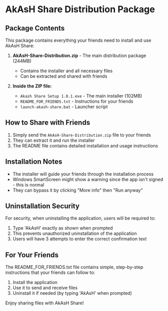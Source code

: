 # AkAsH Share Distribution Package

## Package Contents

This package contains everything your friends need to install and use AkAsH Share:

1. **AkAsH-Share-Distribution.zip** - The main distribution package (244MB)
   - Contains the installer and all necessary files
   - Can be extracted and shared with friends

2. **Inside the ZIP file:**
   - `Akash Share Setup 1.0.1.exe` - The main installer (102MB)
   - `README_FOR_FRIENDS.txt` - Instructions for your friends
   - `launch-akash-share.bat` - Launcher script

## How to Share with Friends

1. Simply send the `AkAsH-Share-Distribution.zip` file to your friends
2. They can extract it and run the installer
3. The README file contains detailed installation and usage instructions

## Installation Notes

- The installer will guide your friends through the installation process
- Windows SmartScreen might show a warning since the app isn't signed - this is normal
- They can bypass it by clicking "More info" then "Run anyway"

## Uninstallation Security

For security, when uninstalling the application, users will be required to:
1. Type 'AkAsH' exactly as shown when prompted
2. This prevents unauthorized uninstallation of the application
3. Users will have 3 attempts to enter the correct confirmation text

## For Your Friends

The README_FOR_FRIENDS.txt file contains simple, step-by-step instructions that your friends can follow to:
1. Install the application
2. Use it to send and receive files
3. Uninstall it if needed (by typing 'AkAsH' when prompted)

Enjoy sharing files with AkAsH Share!